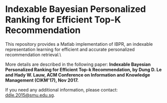 # Indexable Bayesian Personalized Ranking for Efficient Top-K Recommendation
This repository provides a Matlab implementation of IBPR, an indexable representation learning for efficient and accurate personalized recommendation retrieval.\

More details are described in the following paper:
**Indexable Bayesian Personalized Ranking for Efficient Top-k Recommendation, by Dung D. Le and Hady W. Lauw,
ACM Conference on Information and Knowledge Management (CIKM'17), Nov 2017.**

If you need any additional information, please contact: ddle.2015@smu.edu.sg. 
